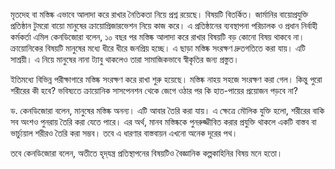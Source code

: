 মৃতদেহ বা মস্তিষ্ক এভাবে আলাদা করে রাখার নৈতিকতা নিয়ে প্রশ্ন রয়েছে। বিষয়টি বিতর্কিত। জার্মানির বায়োপ্রযুক্তি প্রতিষ্ঠান টুমরো বায়ো মানুষের ক্রায়োপ্রিজারভেশন নিয়ে কাজ করে। এ প্রতিষ্ঠানের ব্যবস্থাপনা পরিচালক ও প্রধান নির্বাহী কর্মকর্তা এমিল কেনডিজোরা বলেন, ১০ বছর পর মস্তিষ্ক আলাদা করে রাখার বিষয়টি বড় কোনো বিষয় থাকবে না। ক্রায়োনিকের বিষয়টি মানুষের মধ্যে ধীরে ধীরে জনপ্রিয় হচ্ছে। এ ছাড়া মস্তিষ্ক সংরক্ষণ দ্রুতগতিতে করা যায়। এটি সাশ্রয়ী। এ নিয়ে মানুষের নানা ট্যাবু থাকলেও তারা সামাজিকভাবে স্বীকৃতির জন্য প্রস্তুত।

ইতিমধ্যে বিভিন্ন পরীক্ষাগারে মস্তিষ্ক সংরক্ষণ করে রাখা শুরু হয়েছে। মস্তিষ্ক নাহয় সহজে সংরক্ষণ করা গেল। কিন্তু পুরো শরীরের কী হবে? ভবিষ্যতে ক্রায়োনিক সাসপেনশন থেকে জেগে ওঠার পর কি হাত-পায়ের প্রয়োজন পড়বে না?

ড. কেনডিজোরা বলেন, মানুষের মস্তিষ্ক অনন্য। এটি আবার তৈরি করা যায়। এ ক্ষেত্রে মৌলিক যুক্তি হলো, শরীরের বাকি সব অংশও পুনরায় তৈরি করা যেতে পারে। এর অর্থ, মানব মস্তিষ্ককে পুনরুজ্জীবিত করার প্রযুক্তি থাকলে একটি বাস্তব বা ভার্চ্যুয়াল শরীরও তৈরি করা সম্ভব। তবে এ ধারণার বাস্তবায়ন এখনো অনেক দূরের পথ।

তবে কেনডিজোরা বলেন, অতীতে হৃদ্‌যন্ত্র প্রতিস্থাপনের বিষয়টিও বৈজ্ঞানিক কল্পকাহিনির বিষয় মনে হতো।
